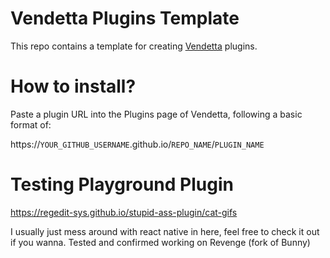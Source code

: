 # Vendetta Plugins Template
This repo contains a template for creating [Vendetta](https://github.com/vendetta-mod/Vendetta) plugins.

# How to install?
Paste a plugin URL into the Plugins page of Vendetta, following a basic format of:

https://`YOUR_GITHUB_USERNAME`.github.io/`REPO_NAME`/`PLUGIN_NAME`

# Testing Playground Plugin

https://regedit-sys.github.io/stupid-ass-plugin/cat-gifs 

I usually just mess around with react native in here, feel free to check it out if you wanna.
Tested and confirmed working on Revenge (fork of Bunny)